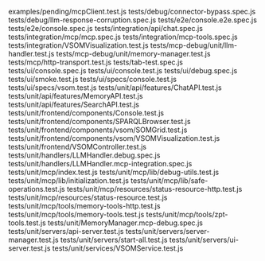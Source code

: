 examples/pending/mcpClient.test.js
tests/debug/connector-bypass.spec.js
tests/debug/llm-response-corruption.spec.js
tests/e2e/console.e2e.spec.js
tests/e2e/console.spec.js
tests/integration/api/chat.spec.js
tests/integration/mcp/mcp.spec.js
tests/integration/mcp-tools.spec.js
tests/integration/VSOMVisualization.test.js
tests/mcp-debug/unit/llm-handler.test.js
tests/mcp-debug/unit/memory-manager.test.js
tests/mcp/http-transport.test.js
tests/tab-test.spec.js
tests/ui/console.spec.js
tests/ui/console.test.js
tests/ui/debug.spec.js
tests/ui/smoke.test.js
tests/ui/specs/console.test.js
tests/ui/specs/vsom.test.js
tests/unit/api/features/ChatAPI.test.js
tests/unit/api/features/MemoryAPI.test.js
tests/unit/api/features/SearchAPI.test.js
tests/unit/frontend/components/Console.test.js
tests/unit/frontend/components/SPARQLBrowser.test.js
tests/unit/frontend/components/vsom/SOMGrid.test.js
tests/unit/frontend/components/vsom/VSOMVisualization.test.js
tests/unit/frontend/VSOMController.test.js
tests/unit/handlers/LLMHandler.debug.spec.js
tests/unit/handlers/LLMHandler.mcp-integration.spec.js
tests/unit/mcp/index.test.js
tests/unit/mcp/lib/debug-utils.test.js
tests/unit/mcp/lib/initialization.test.js
tests/unit/mcp/lib/safe-operations.test.js
tests/unit/mcp/resources/status-resource-http.test.js
tests/unit/mcp/resources/status-resource.test.js
tests/unit/mcp/tools/memory-tools-http.test.js
tests/unit/mcp/tools/memory-tools.test.js
tests/unit/mcp/tools/zpt-tools.test.js
tests/unit/MemoryManager.mcp-debug.spec.js
tests/unit/servers/api-server.test.js
tests/unit/servers/server-manager.test.js
tests/unit/servers/start-all.test.js
tests/unit/servers/ui-server.test.js
tests/unit/services/VSOMService.test.js
